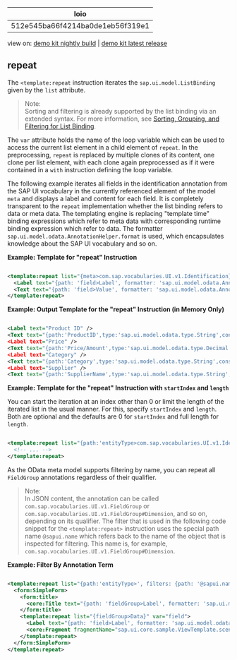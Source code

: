 <!-- loio512e545ba66f4214ba0de1eb56f319e1 -->

| loio |
| -----|
| 512e545ba66f4214ba0de1eb56f319e1 |

<div id="loio">

view on: [demo kit nightly build](https://openui5nightly.hana.ondemand.com/#/topic/512e545ba66f4214ba0de1eb56f319e1) | [demo kit latest release](https://openui5.hana.ondemand.com/#/topic/512e545ba66f4214ba0de1eb56f319e1)</div>

## repeat

The `<template:repeat` instruction iterates the `sap.ui.model.ListBinding` given by the `list` attribute.

> Note:  
> Sorting and filtering is already supported by the list binding via an extended syntax. For more information, see [Sorting, Grouping, and Filtering for List Binding](Sorting,_Grouping,_and_Filtering_for_List_Binding_ec79a5d.md).

The `var` attribute holds the name of the loop variable which can be used to access the current list element in a child element of `repeat`. In the preprocessing, `repeat` is replaced by multiple clones of its content, one clone per list element, with each clone again preprocessed as if it were contained in a `with` instruction defining the loop variable.

The following example iterates all fields in the identification annotation from the SAP UI vocabulary in the currently referenced element of the model `meta` and displays a label and content for each field. It is completely transparent to the `repeat` implementation whether the list binding refers to data or meta data. The templating engine is replacing "template time" binding expressions which refer to meta data with corresponding runtime binding expression which refer to data. The formatter `sap.ui.model.odata.AnnotationHelper.format` is used, which encapsulates knowledge about the SAP UI vocabulary and so on.

**Example: Template for "repeat" Instruction**

``` xml

<template:repeat list="{meta>com.sap.vocabularies.UI.v1.Identification}" var="field">
  <Label text="{path: 'field>Label', formatter: 'sap.ui.model.odata.AnnotationHelper.format'}" />
  <Text text="{path: 'field>Value', formatter: 'sap.ui.model.odata.AnnotationHelper.format'}" />
</template:repeat>
```

**Example: Output Template for the "repeat" Instruction \(in Memory Only\)**

``` xml

<Label text="Product ID" />
<Text text="{path:'ProductID',type:'sap.ui.model.odata.type.String',constraints:{"nullable":false,"maxLength":10}}" />
<Label text="Price" />
<Text text="{path:'Price/Amount',type:'sap.ui.model.odata.type.Decimal',constraints:{"precision":13,"scale":3}}" />
<Label text="Category" />
<Text text="{path:'Category',type:'sap.ui.model.odata.type.String',constraints:{"maxLength":40}}" />
<Label text="Supplier" />
<Text text="{path:'SupplierName',type:'sap.ui.model.odata.type.String',constraints:{"maxLength":80}}" />
```

**Example: Template for the "repeat" Instruction with `startIndex` and `length`**

You can start the iteration at an index other than 0 or limit the length of the iterated list in the usual manner. For this, specify `startIndex` and `length`. Both are optional and the defaults are 0 for `startIndex` and full length for `length`.

``` xml

<template:repeat list="{path:'entityType>com.sap.vocabularies.UI.v1.Identification',startIndex:1,length:3}" var="field">
  <!-- ... -->
</template:repeat>
```

As the OData meta model supports filtering by name, you can repeat all `FieldGroup` annotations regardless of their qualifier.

> Note:  
> In JSON content, the annotation can be called `com.sap.vocabularies.UI.v1.FieldGroup` or `com.sap.vocabularies.UI.v1.FieldGroup#Dimension`, and so on, depending on its qualifier. The filter that is used in the following code snippet for the `<template:repeat>` instruction uses the special path name `@sapui.name` which refers back to the name of the object that is inspected for filtering. This name is, for example, `com.sap.vocabularies.UI.v1.FieldGroup#Dimension`.

**Example: Filter By Annotation Term**

``` xml

<template:repeat list="{path:'entityType>', filters: {path: '@sapui.name', operator: 'StartsWith', value1: 'com.sap.vocabularies.UI.v1.FieldGroup'}}" var="fieldGroup">
  <form:SimpleForm>
    <form:title>
      <core:Title text="{path: 'fieldGroup>Label', formatter: 'sap.ui.model.odata.AnnotationHelper.format'}"/>
    </form:title>
    <template:repeat list="{fieldGroup>Data}" var="field">
      <Label text="{path: 'field>Label', formatter: 'sap.ui.model.odata.AnnotationHelper.format'}"/>
      <core:Fragment fragmentName="sap.ui.core.sample.ViewTemplate.scenario.Field" type="XML"/>
    </template:repeat>
  </form:SimpleForm>
</template:repeat>
```

